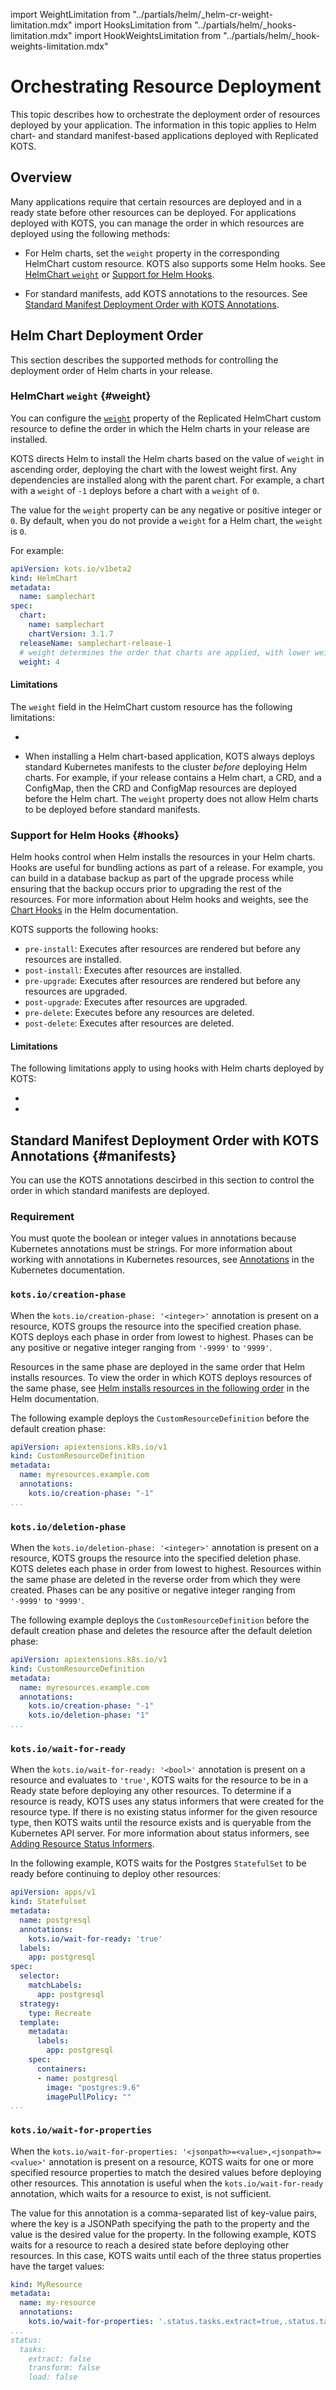 import WeightLimitation from "../partials/helm/_helm-cr-weight-limitation.mdx"
import HooksLimitation from "../partials/helm/_hooks-limitation.mdx"
import HookWeightsLimitation from "../partials/helm/_hook-weights-limitation.mdx"

# Orchestrating Resource Deployment

This topic describes how to orchestrate the deployment order of resources deployed by your application. The information in this topic applies to Helm chart- and standard manifest-based applications deployed with Replicated KOTS.

## Overview

Many applications require that certain resources are deployed and in a ready state before other resources can be deployed. For applications deployed with KOTS, you can manage the order in which resources are deployed using the following methods:

* For Helm charts, set the `weight` property in the corresponding HelmChart custom resource. KOTS also supports some Helm hooks. See [HelmChart `weight`](#weight) or [Support for Helm Hooks](#hooks).

* For standard manifests, add KOTS annotations to the resources. See [Standard Manifest Deployment Order with KOTS Annotations](#manifests).

## Helm Chart Deployment Order

This section describes the supported methods for controlling the deployment order of Helm charts in your release.

### HelmChart `weight` {#weight}

You can configure the [`weight`](/reference/custom-resource-helmchart-v2#weight) property of the Replicated HelmChart custom resource to define the order in which the Helm charts in your release are installed.

KOTS directs Helm to install the Helm charts based on the value of `weight` in ascending order, deploying the chart with the lowest weight first. Any dependencies are installed along with the parent chart. For example, a chart with a `weight` of `-1` deploys before a chart with a `weight` of `0`. 

The value for the `weight` property can be any negative or positive integer or `0`. By default, when you do not provide a `weight` for a Helm chart, the `weight` is `0`.

For example:

```yaml
apiVersion: kots.io/v1beta2
kind: HelmChart
metadata:
  name: samplechart
spec:
  chart:
    name: samplechart
    chartVersion: 3.1.7
  releaseName: samplechart-release-1
  # weight determines the order that charts are applied, with lower weights first.
  weight: 4
```

#### Limitations

The `weight` field in the HelmChart custom resource has the following limitations:

* <WeightLimitation/>

* When installing a Helm chart-based application, KOTS always deploys standard Kubernetes manifests to the cluster _before_ deploying Helm charts. For example, if your release contains a Helm chart, a CRD, and a ConfigMap, then the CRD and ConfigMap resources are deployed before the Helm chart. The `weight` property does not allow Helm charts to be deployed before standard manifests.

### Support for Helm Hooks {#hooks}

Helm hooks control when Helm installs the resources in your Helm charts. Hooks are useful for bundling actions as part of a release. For example, you can build in a database backup as part of the upgrade process while ensuring that the backup occurs prior to upgrading the rest of the resources. For more information about Helm hooks and weights, see the [Chart Hooks](https://helm.sh/docs/topics/charts_hooks/) in the Helm documentation.

KOTS supports the following hooks:
* `pre-install`: Executes after resources are rendered but before any resources are installed.
* `post-install`: Executes after resources are installed.
* `pre-upgrade`: Executes after resources are rendered but before any resources are upgraded.
* `post-upgrade`: Executes after resources are upgraded.
* `pre-delete`: Executes before any resources are deleted.
* `post-delete`: Executes after resources are deleted.

#### Limitations

The following limitations apply to using hooks with Helm charts deployed by KOTS:

* <HooksLimitation/>

* <HookWeightsLimitation/>
  
## Standard Manifest Deployment Order with KOTS Annotations {#manifests}

You can use the KOTS annotations descirbed in this section to control the order in which standard manifests are deployed.

### Requirement

You must quote the boolean or integer values in annotations because Kubernetes annotations must be strings. For more information about working with annotations in Kubernetes resources, see [Annotations](https://kubernetes.io/docs/concepts/overview/working-with-objects/annotations/) in the Kubernetes documentation.

### `kots.io/creation-phase` 

When the `kots.io/creation-phase: '<integer>'` annotation is present on a resource, KOTS groups the resource into the specified creation phase. KOTS deploys each phase in order from lowest to highest. Phases can be any positive or negative integer ranging from `'-9999'` to `'9999'`.

Resources in the same phase are deployed in the same order that Helm installs resources. To view the order in which KOTS deploys resources of the same phase, see [Helm installs resources in the following order](https://helm.sh/docs/intro/using_helm/#:~:text=Helm%20installs%20resources%20in%20the,order) in the Helm documentation.

The following example deploys the `CustomResourceDefinition` before the default creation phase:

```yaml
apiVersion: apiextensions.k8s.io/v1
kind: CustomResourceDefinition
metadata:
  name: myresources.example.com
  annotations:
    kots.io/creation-phase: "-1"
...
```

### `kots.io/deletion-phase`

When the `kots.io/deletion-phase: '<integer>'` annotation is present on a resource, KOTS groups the resource into the specified deletion phase. KOTS deletes each phase in order from lowest to highest. Resources within the same phase are deleted in the reverse order from which they were created. Phases can be any positive or negative integer ranging from `'-9999'` to `'9999'`.

The following example deploys the `CustomResourceDefinition` before the default creation phase and deletes the resource after the default deletion phase:

```yaml
apiVersion: apiextensions.k8s.io/v1
kind: CustomResourceDefinition
metadata:
  name: myresources.example.com
  annotations:
    kots.io/creation-phase: "-1"
    kots.io/deletion-phase: "1"
...
```
### `kots.io/wait-for-ready`

When the `kots.io/wait-for-ready: '<bool>'` annotation is present on a resource and evaluates to `'true'`, KOTS waits for the resource to be in a Ready state before deploying any other resources. To determine if a resource is ready, KOTS uses any status informers that were created for the resource type. If there is no existing status informer for the given resource type, then KOTS waits until the resource exists and is queryable from the Kubernetes API server. For more information about status informers, see [Adding Resource Status Informers](/vendor/admin-console-display-app-status).

In the following example, KOTS waits for the Postgres `StatefulSet` to be ready before continuing to deploy other resources:

```yaml
apiVersion: apps/v1
kind: Statefulset
metadata:
  name: postgresql
  annotations:
    kots.io/wait-for-ready: 'true'
  labels:
    app: postgresql
spec:
  selector:
    matchLabels:
      app: postgresql
  strategy:
    type: Recreate
  template:
    metadata:
      labels:
        app: postgresql
    spec:
      containers:
      - name: postgresql
        image: "postgres:9.6"
        imagePullPolicy: ""
...
```

### `kots.io/wait-for-properties`

When the `kots.io/wait-for-properties: '<jsonpath>=<value>,<jsonpath>=<value>'` annotation is present on a resource, KOTS waits for one or more specified resource properties to match the desired values before deploying other resources. This annotation is useful when the `kots.io/wait-for-ready` annotation, which waits for a resource to exist, is not sufficient.

The value for this annotation is a comma-separated list of key-value pairs, where the key is a JSONPath specifying the path to the property and the value is the desired value for the property. In the following example, KOTS waits for a resource to reach a desired state before deploying other resources. In this case, KOTS waits until each of the three status properties have the target values:

```yaml
kind: MyResource
metadata:
  name: my-resource
  annotations:
    kots.io/wait-for-properties: '.status.tasks.extract=true,.status.tasks.transform=true,.status.tasks.load=true'
...
status:
  tasks:
    extract: false
    transform: false
    load: false
```